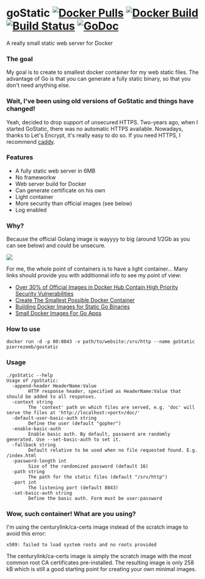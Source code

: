 # goStatic [![Docker Pulls](https://img.shields.io/docker/pulls/pierrezemb/gostatic.svg?style=plastic)](https://hub.docker.com/r/pierrezemb/gostatic/) [![Docker Build](https://img.shields.io/docker/build/pierrezemb/gostatic.svg?style=plastic)](https://hub.docker.com/r/pierrezemb/gostatic/) [![Build Status](https://travis-ci.org/PierreZ/goStatic.svg?branch=master)](https://travis-ci.org/PierreZ/goStatic)  [![GoDoc](https://godoc.org/github.com/PierreZ/goStatic?status.svg)](https://godoc.org/github.com/PierreZ/goStatic)
A really small static web server for Docker



### The goal
My goal is to create to smallest docker container for my web static files. The advantage of Go is that you can generate a fully static binary, so that you don't need anything else.

### Wait, I've been using old versions of GoStatic and things have changed!

Yeah, decided to drop support of unsecured HTTPS. Two-years ago, when I started GoStatic, there was no automatic HTTPS available. Nowadays, thanks to Let's Encrypt, it's really easy to do so. If you need HTTPS, I recommend [caddy](https://caddyserver.com).

### Features
 * A fully static web server in 6MB
 * No frameworkw
 * Web server build for Docker
 * Can generate certificate on his own
 * Light container
 * More security than official images (see below)
 * Log enabled

### Why?
Because the official Golang image is wayyyy to big (around 1/2Gb as you can see below) and could be unsecure.

[![](https://badge.imagelayers.io/golang:latest.svg)](https://imagelayers.io/?images=golang:latest 'Get your own badge on imagelayers.io')

For me, the whole point of containers is to have a light container...
Many links should provide you with additionnal info to see my point of view:

 * [Over 30% of Official Images in Docker Hub Contain High Priority Security Vulnerabilities](http://www.banyanops.com/blog/analyzing-docker-hub/)
 * [Create The Smallest Possible Docker Container](http://blog.xebia.com/2014/07/04/create-the-smallest-possible-docker-container/)
 * [Building Docker Images for Static Go Binaries](https://medium.com/@kelseyhightower/optimizing-docker-images-for-static-binaries-b5696e26eb07)
 * [Small Docker Images For Go Apps](https://www.ctl.io/developers/blog/post/small-docker-images-for-go-apps)

### How to use
```
docker run -d -p 80:8043 -v path/to/website:/srv/http --name goStatic pierrezemb/gostatic
```

### Usage 

```
./goStatic --help
Usage of /goStatic:
  -append-header HeaderName:Value
        HTTP response header, specified as HeaderName:Value that should be added to all responses.
  -context string
        The 'context' path on which files are served, e.g. 'doc' will serve the files at 'http://localhost:<port>/doc/'
  -default-user-basic-auth string
        Define the user (default "gopher")
  -enable-basic-auth
        Enable basic auth. By default, password are randomly generated. Use --set-basic-auth to set it.
  -fallback string
    	Default relative to be used when no file requested found. E.g. /index.html
  -password-length int
        Size of the randomized password (default 16)
  -path string
        The path for the static files (default "/srv/http")
  -port int
        The listening port (default 8043)
  -set-basic-auth string
        Define the basic auth. Form must be user:password
```

### Wow, such container! What are you using?

I'm using the centurylink/ca-certs image instead of the scratch image to avoid this error:

```
x509: failed to load system roots and no roots provided
```

The centurylink/ca-certs image is simply the scratch image with the most common root CA certificates pre-installed. The resulting image is only 258 kB which is still a good starting point for creating your own minimal images.

